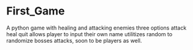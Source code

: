 # First_Game
A python game with healing and attacking enemies 
three options
attack
heal
quit
allows player to input their own name
utilitizes random to randomize bosses attacks, soon to be players as well. 
